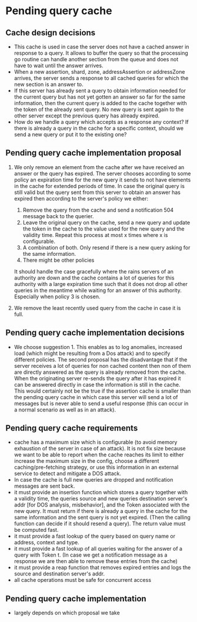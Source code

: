 # Pending query cache

## Cache design decisions
- This cache is used in case the server does not have a cached answer in response to a query. It
  allows to buffer the query so that the processing go routine can handle another section from the
  queue and does not have to wait until the answer arrives.
- When a new assertion, shard, zone, addressAssertion or addressZone arrives, the server sends a
  response to all cached queries for which the new section is an answer to.
- If this server has already sent a query to obtain information needed for the current query but has
  not yet gotten an answer so far for the same information, then the current query is added to the
  cache together with the token of the already sent query. No new query is sent again to the other
  server except the previous query has already expired.
- How do we handle a query which accepts as a response any context? If there is already a query in
  the cache for a specific context, should we send a new query or put it to the existing one?

## Pending query cache implementation proposal
1. We only remove an element from the cache after we have received an answer or the query has
   expired. The server chooses according to some policy an expiration time for the new query it
   sends to not have elements in the cache for extended periods of time. In case the original query
   is still valid but the query sent from this server to obtain an answer has expired then according
   to the server's policy we either:
   1. Remove the query from the cache and send a notification 504 message back to the querier.
   2. Leave the original query on the cache, send a new query and update the token in the cache to
      the value used for the new query and the validity time. Repeat this process at most x times
      where x is configurable.
   3. A combination of both. Only resend if there is a new query asking for the same information.
   4. There might be other policies

   It should handle the case gracefully where the rains servers of an authority are down and the
   cache contains a lot of queries for this authority with a large expiration time such that it does
   not drop all other queries in the meantime while waiting for an answer of this authority.
   Especially when policy 3 is chosen.

2. We remove the least recently used query from the cache in case it is full.

## Pending query cache implementation decisions
- We choose suggestion 1. This enables as to log anomalies, increased load (which might be resulting
  from a Dos attack) and to specify different policies. The second proposal has the disadvantage
  that if the server receives a lot of queries for non cached content then non of them are directly
  answered as the query is already removed from the cache. When the originating server re-sends the
  query after it has expired it can be answered directly in case the information is still in the
  cache. This would certainly not be the true if the assertion cache is smaller than the pending
  query cache in which case this server will send a lot of messages but is never able to send a
  useful response (this can occur in a normal scenario as well as in an attack).

## Pending query cache requirements
- cache has a maximum size which is configurable (to avoid memory exhaustion of the server in case
  of an attack). It is not fix size because we want to be able to report when the cache reaches its
  limit to either increase the maximum size in the config, choose a different caching/pre-fetching
  strategy, or use this information in an external service to detect and mitigate a DOS attack.
- In case the cache is full new queries are dropped and notification messages are sent back.
- it must provide an insertion function which stores a query together with a validity time, the
  queries source and new queries destination server's addr [for DOS analysis, misbehavior], and the
  Token associated with the new query. It must return if there is already a query in the cache for
  the same information and the sent query is not yet expired. (Then the calling function can decide
  if it should resend a query). The return value must be computed fast.
- it must provide a fast lookup of the query based on query name or address, context and type.
- it must provide a fast lookup of all queries waiting for the answer of a query with Token t. (In
  case we get a notification message as a response we are then able to remove these entries from the
  cache)
- it must provide a reap function that removes expired entries and logs the source and destination
  server's addr.
- all cache operations must be safe for concurrent access

## Pending query cache implementation
- largely depends on which proposal we take
